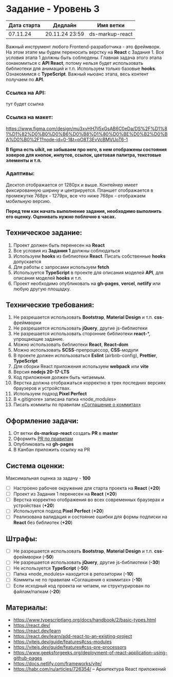 # Задание - Уровень 3

| Дата старта | Дедлайн        | Имя ветки       |
|-------------|----------------|-----------------|
| 07.11.24    | 20.11.24 23:59 | ds-markup-react |

Важный инструмент любого Frontend-разработчика - это фреймворк. На этом этапе мы будем переносить верстку на **React** с Задания 1. 
Все условия этапа 1 должны быть соблюдены. 
Главная задача этого этапа ознакомиться с **API React**, потому нельзя будет использовать библиотеки для анимаций и т.п. 
Используем только базовые **hooks**. Ознакомимся с **TypeScript**.
Важный ньюанс этапа, весь контент получаем по **API**.

### Ссылка на **API**: 
тут будет ссылка
### Ссылка на **макет**: 
https://www.figma.com/design/mu3xyHH7jl5xGsAB6C0eDa/DS%2F%D1%81%D1%82%D0%B0%D0%B6%D0%B8%D1%80%D0%BE%D0%B2%D0%BA%D0%B0%2F1?node-id=0-1&t=pO8T3EvVcBMVUoT6-1

**В figma есть uikit, не забываем про него, в нем отображены состояния ховеров для кнопок, инпутов, ссылок, цветовая палитра, текстовые элементы и т.п.**

### Адаптивы:
Десктоп отображается от 1280px и выше. Контейнер имеет фиксированную ширину и центрируется. Планшет отображается в промежутке 768px - 1279px, все что ниже 768px - отображаем мобильную версию.

**Перед тем как начать выполнение задания, необходимо выполнить его оценку. Оценивать нужно поблочно в часах.**

## Техническое задание:
1. Проект должен быть перенесен на **React**
2. Все условия из **Задания 1** должны соблюдаться
3. Используем **hooks** из библиотеки **React**. Писать собственные **hooks** допускается
4. Для работы с запросами используем **fetch**
5. Используется **TypeScript** в проекте для описания моделей **API**, для описания моделей **hooks** и т.п.
6. Проект необходимо опубликовать на **gh-pages**, **vercel**, **netlify** или любую другую площадку.

##  Технические требования:
1.	Не разрешается использовать **Bootstrap**, **Material Design** и т.п. **сss**-фреймворки
2.	Не разрешается использовать **jQuery**, другие js-библиотеки
3.	Не разрешается использовать сторонние библиотеки **react-***, упрощающие задание.
4.	Можно использовать библиотеки **React**, **React-dom**
5.	Можно использовать **SCSS**-препроцессор, **CSS**-модули
6.	В проекте должен использоваться **Eslint** (airbnb-config), **Prettier**, **TypeScript**
7.	Для сборки React приложения используем **webpack** или **vite**
8.	Версия **nodejs 20-17-LTS**
9.	Код приложения должен быть читаемым.
10.	Верстка должна отображаться корректно в трех последних версиях браузеров и устройствах.
11.	Используем подход **Pixel Perfect**
12.	В «.gitignore» записана папка «node_modules»
13.	Писать коммиты по правилам [«Соглашение о коммитах»](https://www.conventionalcommits.org/en/v1.0.0/)

## Оформление задачи:
1. От ветки **ds-markup-react** создать **PR** в **master**
2. Оформить [PR по правилам](https://github.com/digitalSector47/traineeship-tasks/blob/master/pull-request-rules.md)
3. Опубликовать на **gh-pages**
4. В Канбан приложить ссылку на PR

## Система оценки:
Максимальная оценка за задачу - **100**
- [ ] Настроено рабочее окружение для старта проекта на **React** (**+20**)
- [ ] Проект из Задания 1 перенесен на **React** (**+20**)
- [ ] Верстка корректно отображения во всех современных браузерах и устройствах (**+20**)
- [ ] Используется подход **Pixel Perfect** (**+20**)
- [ ] Реализована валидация и состояние ошибки для формы подписки на **React** без библиотек (**+20**)

## Штрафы:
- [ ] Не разрешается использовать **Bootstrap**, **Material Design** и т.п. **сss**-фреймворки (**-50**)
- [ ] Не разрешается использовать **jQuery**, другие js-библиотеки (**-30**)
- [ ] Не используется **TypeScript** (**-50**)
- [ ] Папка «node_modules» находится в репозитории (**-10**)
- [ ] Коммиты не по правилам «Соглашения о коммитах» (**-10**)
- [ ] Если исходный код проекта ни читаем, ни структурирован по файлам/папкам (**-20**)

## Материалы:
* https://www.typescriptlang.org/docs/handbook/2/basic-types.html
* https://react.dev/
* https://react.dev/learn
* https://react.dev/learn/add-react-to-an-existing-project
* https://vitejs.dev/guide/features#css-modules
* https://vitejs.dev/guide/features#css-pre-processors
* https://www.geeksforgeeks.org/deployment-of-react-application-using-github-pages
* https://docs.netlify.com/frameworks/vite/
* https://habr.com/ru/articles/726354/ – Архитектура React приложений


